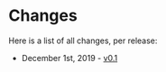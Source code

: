 # Changes

Here is a list of all changes, per release:

* December 1st, 2019 - [v0.1](./v0-1/user/user.md)